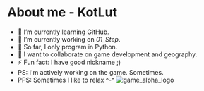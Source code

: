 # About me - KotLut

- 🌱 I’m currently learning GitHub.
- 🔭 I’m currently working on *01_Step*.
- 🐍 So far, I only program in Python.
- 👥 I want to collaborate on game development and geography.
- ⚡ Fun fact: I have good nickname ;)
- PS: I'm actively working on the game. Sometimes.
- PPS: Sometimes I like to relax ^-^
![game_alpha_logo](https://raw.githubusercontent.com/KotLut/01_Step/refs/heads/main/01_Step_alpha-logo.png)
